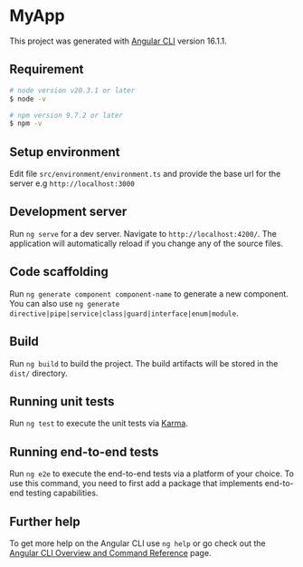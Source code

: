 # MyApp

This project was generated with [Angular CLI](https://github.com/angular/angular-cli) version 16.1.1.

## Requirement
```bash
# node version v20.3.1 or later
$ node -v

# npm version 9.7.2 or later
$ npm -v
```

## Setup environment
Edit file `src/environment/environment.ts` and provide the base url for the server e.g `http://localhost:3000`

## Development server

Run `ng serve` for a dev server. Navigate to `http://localhost:4200/`. The application will automatically reload if you change any of the source files.

## Code scaffolding

Run `ng generate component component-name` to generate a new component. You can also use `ng generate directive|pipe|service|class|guard|interface|enum|module`.

## Build

Run `ng build` to build the project. The build artifacts will be stored in the `dist/` directory.

## Running unit tests

Run `ng test` to execute the unit tests via [Karma](https://karma-runner.github.io).

## Running end-to-end tests

Run `ng e2e` to execute the end-to-end tests via a platform of your choice. To use this command, you need to first add a package that implements end-to-end testing capabilities.

## Further help

To get more help on the Angular CLI use `ng help` or go check out the [Angular CLI Overview and Command Reference](https://angular.io/cli) page.
